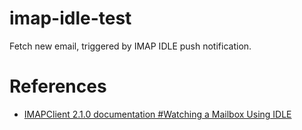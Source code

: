 # imap-idle-test
Fetch new email, triggered by IMAP IDLE push notification.
# References
- [IMAPClient 2.1.0 documentation #Watching a Mailbox Using IDLE](https://imapclient.readthedocs.io/en/2.1.0/advanced.html#watching-a-mailbox-using-idle)
